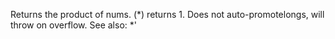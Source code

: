 Returns the product of nums. (*) returns 1. Does not auto-promotelongs, will throw on overflow. See also: *'